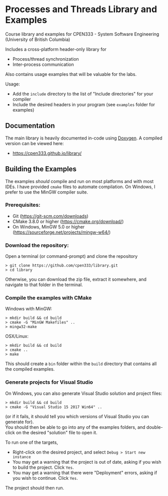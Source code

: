 # Processes and Threads Library and Examples

Course library and examples for CPEN333 - System Software Engineering (University of British Columbia)

Includes a cross-platform header-only library for
- Process/thread synchronization
- Inter-process communication

Also contains usage examples that will be valuable for the labs.

Usage:
- Add the `include` directory to the list of "Include directories" for your compiler
- Include the desired headers in your program (see `examples` folder for examples)


## Documentation

The main library is heavily documented in-code using [Doxygen](http://www.stack.nl/~dimitri/doxygen/download.html).  A compiled version can be viewed here:
- https://cpen333.github.io/library/

## Building the Examples

The examples *should* compile and run on most platforms and with most IDEs.  I have provided `cmake` files to automate compilation.  On Windows, I prefer to use the MinGW compiler suite.

### Prerequisites:
- Git (https://git-scm.com/downloads)
- CMake 3.8.0 or higher (https://cmake.org/download/)
- On Windows, MinGW 5.0 or higher (https://sourceforge.net/projects/mingw-w64/)

### Download the repository:
Open a terminal (or command-prompt) and clone the repository
```
> git clone https://github.com/cpen333/library.git
> cd library
```
Otherwise, you can download the zip file, extract it somewhere, and navigate to that folder in the terminal.

### Compile the examples with CMake
Windows with MinGW:
```
> mkdir build && cd build
> cmake -G "MinGW Makefiles" ..
> mingw32-make
```
OSX/Linux:
```
> mkdir build && cd build
> cmake ..
> make
```
This should create a `bin` folder within the `build` directory that contains all the compiled examples.

### Generate projects for Visual Studio
On Windows, you can also generate Visual Studio solution and project files:
```
> mkdir build && cd build
> cmake -G "Visual Studio 15 2017 Win64" ..
```
(or if it fails, it should tell you which versions of Visual Studio you can generate for).  
You should then be able to go into any of the examples folders, and double-click on the desired "solution" file to open it.

To run one of the targets,
- Right-click on the desired project, and select `Debug > Start new instance`
- You may get a warning that the project is out of date, asking if you wish to build the project.  Click `Yes`.
- You may get a warning that there were "Deployment" errors, asking if you wish to continue.  Click `Yes`.

The project should then run.






